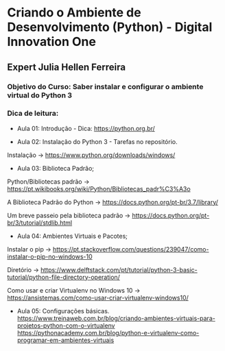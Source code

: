 # Criando o Ambiente de Desenvolvimento (Python) - Digital Innovation One

## Expert Julia Hellen Ferreira

### Objetivo do Curso: Saber instalar e configurar o ambiente virtual do Python 3

### Dica de leitura:

- Aula 01: Introdução - Dica: https://python.org.br/

- Aula 02: Instalação do Python 3 - Tarefas no repositório.

Instalação -> https://www.python.org/downloads/windows/

- Aula 03: Biblioteca Padrão;

Python/Bibliotecas padrão -> https://pt.wikibooks.org/wiki/Python/Bibliotecas_padr%C3%A3o

A Biblioteca Padrão do Python -> https://docs.python.org/pt-br/3.7/library/

Um breve passeio pela biblioteca padrão -> https://docs.python.org/pt-br/3/tutorial/stdlib.html
- Aula 04: Ambientes Virtuais e Pacotes;

Instalar o pip -> https://pt.stackoverflow.com/questions/239047/como-instalar-o-pip-no-windows-10

Diretório -> https://www.delftstack.com/pt/tutorial/python-3-basic-tutorial/python-file-directory-operation/

Como usar e criar Virtualenv no Windows 10 -> https://ansistemas.com/como-usar-criar-virtualenv-windows10/

- Aula 05: Configurações básicas.
https://www.treinaweb.com.br/blog/criando-ambientes-virtuais-para-projetos-python-com-o-virtualenv
https://pythonacademy.com.br/blog/python-e-virtualenv-como-programar-em-ambientes-virtuais


